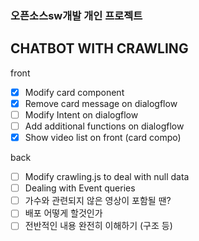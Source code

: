 ### 오픈소스sw개발 개인 프로젝트
## CHATBOT WITH CRAWLING

front
- [x] Modify card component 
- [x] Remove card message on dialogflow
- [ ] Modify Intent on dialogflow
- [ ] Add additional functions on dialogflow
- [x] Show video list on front (card compo)

back
- [ ] Modify crawling.js to deal with null data
- [ ] Dealing with Event queries
- [ ] 가수와 관련되지 않은 영상이 포함될 땐?
- [ ] 배포 어떻게 할것인가
- [ ] 전반적인 내용 완전히 이해하기 (구조 등)
